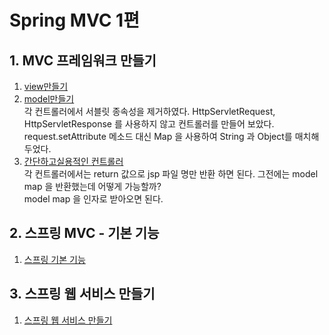 # Spring MVC 1편

## 1. MVC 프레임워크 만들기

  1. [view만들기](https://github.com/SpringSummerFallWinter/Spring/tree/main/springmvc1/youngho/build_MVC_Framework/addView)
  2. [model만들기](https://github.com/SpringSummerFallWinter/Spring/tree/main/springmvc1/youngho/build_MVC_Framework/addModel)   
   각 컨트롤러에서 서블릿 종속성을 제거하였다. HttpServletRequest, HttpServletResponse 를 사용하지 않고 컨트롤러를 만들어 보았다. 
  request.setAttribute 메소드 대신 Map 을 사용하여 String 과 Object를 매치해두었다. 
  3. [간단하고실용적인 컨트롤러](https://github.com/SpringSummerFallWinter/Spring/tree/main/springmvc1/youngho/build_MVC_Framework/simpleAndPractical)   
    각 컨트롤러에서는 return 값으로 jsp 파일 명만 반환 하면 된다. 그전에는 model map 을 반환했는데 어떻게 가능할까?   
    model map 을 인자로 받아오면 된다. 
## 2. 스프링 MVC - 기본 기능
  1. [스프링 기본 기능](https://github.com/SpringSummerFallWinter/Spring/blob/main/springmvc1/youngho/basic_feature/basic_feature_spring.md)
## 3. 스프링 웹 서비스 만들기  
  1. [스프링 웹 서비스 만들기](https://github.com/SpringSummerFallWinter/Spring/blob/main/springmvc1/youngho/build_webPage/buildWebPage.md)
